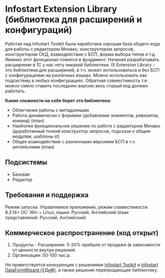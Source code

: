 # Infostart Extension Library (библиотека для расширений и конфигураций)
Работая над Infostart Toolkit была наработана хорошая база общего кода для работы с редактором Монако, конструктором запросов, конструктором СКД,
взамодействие с БСП, форма выбора типов и т.д. Именно этот функционал ложится в фундамент.
Начиная разрабатывать расширение в 1С у нас нету никакой библиотеки. IS Extension Library - это библиотека для расширений, в т.ч. может использоваться
и без БСП с конфигурациями на различных языках. Можно использовать как подсистему в любых конфигурациях.
Обратная совместимость т.е. можно смело ставить последнию версию весь старый код должен работать.

**Какие сложности на себе берет эта библиотека:**
* Облегчение работы с метаданными
* Работа динамически с формами (добавление элементов, ревизитов, команд) (план)
* Наиболее функциональное решение по работе с редактором Монако (доработанный тонкий конструктор запросов, подскази к общим модулям, шаблоны st)
* Общее взамодействие с различными версиями БСП в т.ч. английскими (план)

## Подсистемы
* Базовая
* Редактор

## Требования и поддержка
Режим запуска: Управляемое приложение, режим совместимости: 8.3.14+
ОС: Win + Linux, языки: Русский, Английский (язык представлений: Русский, Английский)

## Коммерческое распространение (код открыт)
1. Продукты - Расширения: 5-20% прибыли от продажи (в зависимости от ценности внутри решения)
2. Организации: 50-100 тыс.р.

Не приветствуется конкуренция с решениями [Infostart Toolkit](https://infostart.ru/marketplace/toolkit/)
и [Infostart DataFormWizard (УДиФ)](https://infostart.ru/marketplace/udif/), а также решения перепродающие библиотеку.
